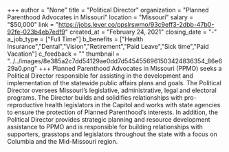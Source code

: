 +++
author = "None"
title = "Political Director"
organization = "Planned Parenthood Advocates in Missouri"
location = "Missouri"
salary = "$50,000"
link = "https://jobs.lever.co/ppslrswmo/93c9eff3-2dbb-47b0-92fe-023b4eb7edf9"
created_at = "February 24, 2021"
closing_date = "-"
a_job_type = ["Full Time"]
b_benefits = ["Health Insurance","Dental","Vision","Retirement","Paid Leave","Sick time","Paid Vacation"]
c_feedback = ""
thumbnail = "../../images/8e385a2c7dd54129ae0dd7d5454556961503424836354_86e629a0.png"
+++
Planned Parenthood Advocates in Missouri (PPMO) seeks a Political Director responsible for assisting in the development and implementation of the statewide public affairs plans and goals. The Political Director oversees Missouri’s legislative, administrative, legal and electoral programs. The Director builds and solidifies relationships with pro-reproductive health legislators in the Capitol and works with state agencies to ensure the protection of Planned Parenthood’s interests. In addition, the Political Director provides strategic planning and resource development assistance to PPMO and is responsible for building relationships with supporters, grasstops and legislators throughout the state with a focus on Columbia and the Mid-Missouri region.
